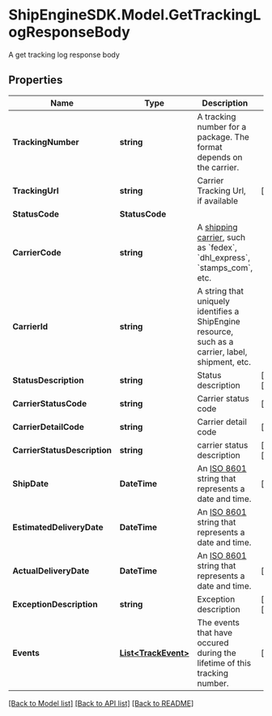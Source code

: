 # ShipEngineSDK.Model.GetTrackingLogResponseBody
A get tracking log response body

## Properties

Name | Type | Description | Notes
------------ | ------------- | ------------- | -------------
**TrackingNumber** | **string** | A tracking number for a package. The format depends on the carrier. | 
**TrackingUrl** | **string** | Carrier Tracking Url, if available | [readonly] 
**StatusCode** | **StatusCode** |  | 
**CarrierCode** | **string** | A [shipping carrier](https://www.shipengine.com/docs/carriers/setup/), such as &#x60;fedex&#x60;, &#x60;dhl_express&#x60;, &#x60;stamps_com&#x60;, etc.  | 
**CarrierId** | **string** | A string that uniquely identifies a ShipEngine resource, such as a carrier, label, shipment, etc. | 
**StatusDescription** | **string** | Status description | [optional] [readonly] 
**CarrierStatusCode** | **string** | Carrier status code | [readonly] 
**CarrierDetailCode** | **string** | Carrier detail code | [readonly] 
**CarrierStatusDescription** | **string** | carrier status description | [optional] [readonly] 
**ShipDate** | **DateTime** | An [ISO 8601](https://en.wikipedia.org/wiki/ISO_8601) string that represents a date and time.  | [optional] 
**EstimatedDeliveryDate** | **DateTime** | An [ISO 8601](https://en.wikipedia.org/wiki/ISO_8601) string that represents a date and time.  | 
**ActualDeliveryDate** | **DateTime** | An [ISO 8601](https://en.wikipedia.org/wiki/ISO_8601) string that represents a date and time.  | [optional] 
**ExceptionDescription** | **string** | Exception description | [optional] [readonly] 
**Events** | [**List&lt;TrackEvent&gt;**](TrackEvent.md) | The events that have occured during the lifetime of this tracking number. | [readonly] 

[[Back to Model list]](../README.md#documentation-for-models) [[Back to API list]](../README.md#documentation-for-api-endpoints) [[Back to README]](../README.md)


